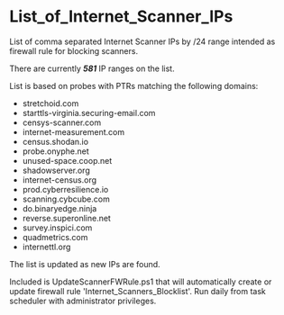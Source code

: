 # List_of_Internet_Scanner_IPs
 List of comma separated Internet Scanner IPs by /24 range intended as firewall rule for blocking scanners.
 
 There are currently ***581*** IP ranges on the list.
 
 List is based on probes with PTRs matching the following domains:
 
 - stretchoid.com
 - starttls-virginia.securing-email.com
 - censys-scanner.com
 - internet-measurement.com
 - census.shodan.io
 - probe.onyphe.net
 - unused-space.coop.net
 - shadowserver.org
 - internet-census.org
 - prod.cyberresilience.io
 - scanning.cybcube.com
 - do.binaryedge.ninja
 - reverse.superonline.net
 - survey.inspici.com
 - quadmetrics.com
 - internettl.org

 The list is updated as new IPs are found.
 
 Included is UpdateScannerFWRule.ps1 that will automatically create or update firewall rule 'Internet_Scanners_Blocklist'. Run daily from task scheduler with administrator privileges.